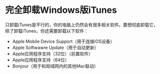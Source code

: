 # 完全卸载Windows版iTunes

只卸载iTunes是不行的，你的电脑上仍然会有很多相关软件。要想彻底卸载它，除了卸载iTunes，你还需要卸载以下软件：

- Apple Mobile Device Support（用于连接iOS设备）
- Apple Softwawre Update（用于自动更新）
- Apple应用程序支持（32位）（前置软件）
- Apple应用程序支持（64位）
- Bonjour（用于和局域网内的其他Mac联动）
